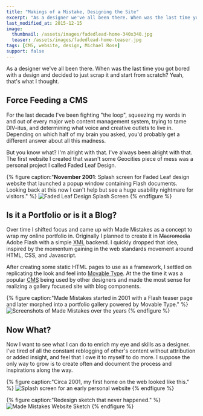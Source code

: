 ```yaml
---
title: "Makings of a Mistake, Designing the Site"
excerpt: "As a designer we've all been there. When was the last time you got bored with a design and decided to just burn it and start anew?"
last_modified_at: 2015-12-15
image: 
  thumbnail: /assets/images/fadedlead-home-340x340.jpg
  teaser: /assets/images/fadedlead-home-teaser.jpg
tags: [CMS, website, design, Michael Rose]
support: false
---
```


As a designer we've all been there. When was the last time you got bored with a design and decided to just scrap it and start from scratch? Yeah, that's what I thought.

## Force Feeding a CMS

For the last decade I've been fighting "the loop", squeezing my words in and out of every major web content management system, trying to tame DIV-itus, and determining what voice and creative outlets to live in. Depending on which half of my brain you asked, you'd probably get a different answer about all this madness.

But you know what? I'm alright with that. I've always been alright with that. The first website I created that wasn't some Geocities piece of mess was a personal project I called Faded Leaf Design.

{% figure caption:"**November 2001**: Splash screen for Faded Leaf design website that launched a popup window containing Flash documents. Looking back at this now I can't help but see a huge usability nightmare for visitors." %}
![Faded Leaf Design Splash Screen](/assets/images/faded-leaf-design-2001.jpg)
{% endfigure %}

## Is it a Portfolio or is it a Blog?

Over time I shifted focus and came up with Made Mistakes as a concept to wrap my online portfolio in. Originally I planned to create it in <del>Macromedia</del> Adobe Flash with a simple <abbr title="Extensible Markup Language">XML</abbr> backend. I quickly dropped that idea, inspired by the momentum gaining in the web standards movement around <abbr>HTML</abbr>, <abbr>CSS</abbr>, and Javascript.

After creating some static HTML pages to use as a framework, I settled on replicating the look and feel into [Movable Type](http://www.movabletype.org/). At the the time it was a popular <abbr title="Content Management System">CMS</abbr> being used by other designers and made the most sense for realizing a gallery focused site with blog components.

{% figure caption:"Made Mistakes started in 2001 with a Flash teaser page and later morphed into a portfolio gallery powered by Movable Type." %}
![Screenshots of Made Mistakes over the years](/assets/images/made-mistakes-flash-xhtml.jpg)
{% endfigure %}

## Now What?

Now I want to see what I can do to enrich my eye and skills as a designer. I've tired of all the constant reblogging of other's content without attribution or added insight, and feel that I owe it to myself to do more. I suppose the only way to grow is to create often and document the process and inspirations along the way.

{% figure caption:"Circa 2001, my first home on the web looked like this." %}
![Splash screen for an early personal website](/assets/images/bleedsapathy-splash-page.jpg)
{% endfigure %}

{% figure caption:"Redesign sketch that never happened." %}
![Made Mistakes Website Sketch](/assets/images/made-mistakes-sketch.jpg)
{% endfigure %}
